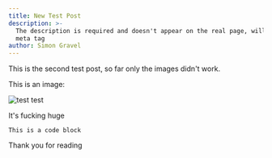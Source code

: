 ```yaml
---
title: New Test Post
description: >-
  The description is required and doesn't appear on the real page, will go in
  meta tag
author: Simon Gravel
---
```

This is the second test post, so far only the images didn't work.

This is an image: 

![test test](https://res.cloudinary.com/sgrvl/image/upload/v1600460121/IMG_0179_pn2or7.jpg "This image is way too big")

It's fucking huge

```
This is a code block
```

Thank you for reading
